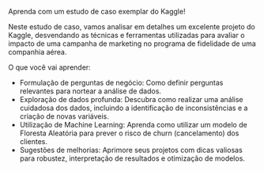 <p>Aprenda com um estudo de caso exemplar do Kaggle!</p>

<p>Neste estudo de caso, vamos analisar em detalhes um excelente projeto do Kaggle, desvendando as técnicas e ferramentas utilizadas para avaliar o impacto de uma campanha de marketing no programa de fidelidade de uma companhia aérea.<p></p>

<p>O que você vai aprender:</p>
<ul>
  <li>Formulação de perguntas de negócio: Como definir perguntas relevantes para nortear a análise de dados.</li>
  <li>Exploração de dados profunda: Descubra como realizar uma análise cuidadosa dos dados, incluindo a identificação de inconsistências e a criação de novas variáveis.</li>
  <li>Utilização de Machine Learning: Aprenda como utilizar um modelo de Floresta Aleatória para prever o risco de churn (cancelamento) dos clientes.</li>
  <li>Sugestões de melhorias: Aprimore seus projetos com dicas valiosas para robustez, interpretação de resultados e otimização de modelos.</li>
</ul>
